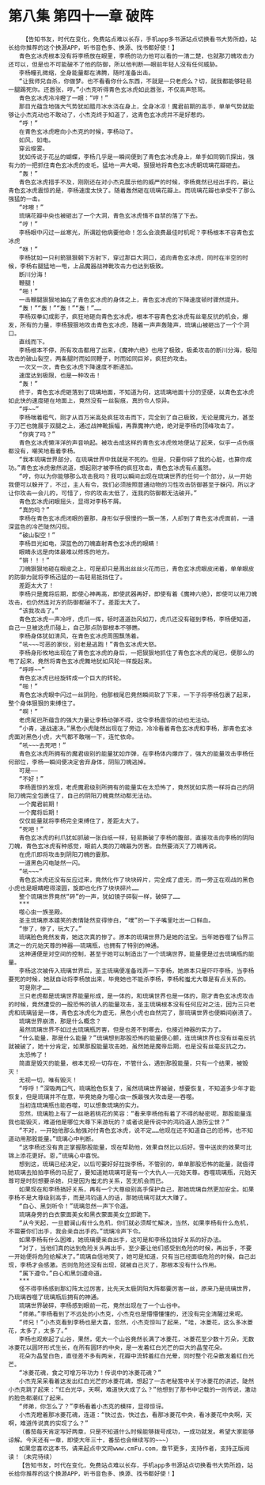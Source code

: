 # 第八集 第四十一章 破阵
        【告知书友，时代在变化，免费站点难以长存，手机app多书源站点切换看书大势所趋，站长给你推荐的这个换源APP，听书音色多、换源、找书都好使！】
       青色玄冰虎根本没有将李杨放在眼里，李杨的功力他可以看的一清二楚，也就那刀魄攻击力还可以，但是也不可能破不了他的防御，所以他判断——眼前年轻人没有任何威胁。
       李杨瞳孔微缩，全身能量都在沸腾，随时准备出击。
       “让我师兄自杀，你做梦。也不看看你什么东西，不就是一只老虎么？切，就我都能够轻易一腿踢死你。还嚣张，哼。”小杰克听得青色玄冰虎如此嚣张，不仅高声怒骂。
       青色玄冰虎冷冷瞪了一眼：“哼！”
       那目光蕴含地强大气势犹如腊月冰水浇在身上，全身冰凉！魔君前期的高手，单单气势就能够让小杰克动也不敢动了，小杰克终于知道了，这青色玄冰虎并不是好惹的。
       “呼！”
       在青色玄冰虎瞪向小杰克的时候，李杨动了。
       如风，如电。
       穿云梭雾。
       犹如传说于花丛的蝴蝶，李杨几乎是一瞬间便到了青色玄冰虎身上，单手如同钢爪探出，强有力的一把抓住青色玄冰虎的皮毛，猛地一声大喝，狠狠地将青色玄冰虎朝琉璃花瓣砸去。
       “轰！”
       青色玄冰虎措手不及，刚刚还在对小杰克展示他的威严的时候，李杨竟然已经出手的，最让青色玄冰虎震惊的是，李杨速度太快了。随着轰然砸在琉璃花瓣上。而琉璃花瓣也承受不了那么强猛的一击。
       “咔嚓！”
       琉璃花瓣中央也被砸出了一个大洞，青色玄冰虎情不自禁的落了下去。
       “哼！”
       李杨眼中闪过一丝寒光，所谓趁他病要他命！怎么会浪费最佳时机呢？李杨根本不容青色玄冰虎
       “咻！”
       李杨犹如一只利箭狠狠朝下方射下，穿过那巨大洞口，追向青色玄冰虎，同时在半空的时候，李杨右腿猛地一甩，上品魔器战神靴攻击力也达到极致。
       断川分海！
       鞭腿！
       “啪！”
       一击鞭腿狠狠地抽在了青色玄冰虎的身体之上，青色玄冰虎的下降速度顿时骤然提升。
       “轰！”“轰！”“轰！”“轰！”……
       李杨双拳幻成影子，疯狂地砸向青色玄冰虎，根本不容青色玄冰虎有丝毫反抗的机会，爆发，所有的力量，李杨狠狠地攻击青色玄冰虎，随着一声声轰隆声，琉璃山被砸出了一个个洞口。
       直线而下。
       李杨根本不停，所有攻击都用了出来，《魔神六绝》也用了极致，极柔攻击的断川分海，极阳攻击的破山裂空，两条腿时而如同鞭子，时而如同巨斧，疯狂的攻击。
       一次又一次，青色玄冰虎下降速度不断递加。
       速度达到极限，也是一种攻击！
       “轰！”
       终于，青色玄冰虎砸落到了琉璃地面，不知道为何，这琉璃地面十分的坚硬，以青色玄冰虎如此快的速度砸在地面上，竟然没有一丝裂痕，真的令人惊异。
       “呼~~”
       李杨喘着粗气，刚才从百万米高处疯狂攻击而下，完全到了自己极致，无论是魔元力，甚至于刀芒也施展于双腿之上，通过战神靴振幅，再靠魔神六绝，绝对是李杨的顶峰攻击了。
       “你爽了吗？”
       青色玄冰虎懒洋洋的声音响起。被攻击成这样的青色玄冰虎攸地便站了起来，似乎一点伤痕都没有，嘲笑地看着李杨。
       “我本琉璃世界部分，在琉璃世界中我就是不死的。但是，只要你碎了我的心脏，也算你成功。”青色玄冰虎傲然说道，想起刚才被李杨的疯狂攻击，青色玄冰虎有点羞怒。
       “哼，你以为你能够那么攻击我吗？我可以瞬间出现在琉璃世界的任何一个部分，从一开始我便可以躲开了，不过，主人有令，我们必须按照普通动物的习性攻击防御甚至于躲闪，所以才让你攻击一会儿的，可惜了，你的攻击太低了，连我的防御都无法破开。”
       青色玄冰虎闭眼摇头，显得对李杨不屑。
       “真的吗？”
       李杨在青色玄冰虎闭眼的霎那，身形似乎很慢的一飘一荡，人却到了青色玄冰虎面前，一道深蓝色的冷芒陡然闪现。
       “破山裂空！”
       李杨目光如电，深蓝色的刀魄直射青色玄冰虎的眼睛！
       眼睛永远是肉体最难以修炼的地方。
       “锵！！！”
       刀魄狠狠地砸在眼皮之上，可是却只是溅出丝丝火花而已，青色玄冰虎眼皮闭着，单单眼皮的防御力就将李杨迅猛的一击轻易抵挡住了。
       差距太大了！
       李杨只是魔将后期，即使心神再高，即使武器再好，即使有着《魔神六绝》，即使可以用刀魄攻击，也仍然连对方的防御都破不了。差距太大了。
       “该我攻击了。”
       青色玄冰虎一声冷哼，虎爪一挥，顿时道道劲风如刀，虎爪还没有碰到李杨，李杨便知道，自己一旦被这虎爪碰上，自己那点防御根本不够瞧。
       李杨身体犹如清风，在青色玄冰虎周围飘荡着。
       “吼~~~可恶的家伙，别老是逃跑！”青色玄冰虎大怒。
       李杨身形攸地出现在了青色玄冰虎的身后，一把狠狠地抓住了青色玄冰虎的尾巴，便那么的甩了起来，竟然将青色玄冰虎舞地犹如风轮一样旋起来。
       “呼呼~~”
       青色玄冰虎已经旋转成一个巨大的转轮。
       “啪！”
       青色玄冰虎眼中闪过一丝阴险，他那根尾巴竟然瞬间软了下来，一下子将李杨包裹了起来，整个身体狠狠的束缚住了。
       “啊！”
       老虎尾巴所蕴含的强大力量让李杨动弹不得，这令李杨震惊的动也无法动。
       “小青，速战速决。”黑色小虎陡然出现在了旁边，冷冷看着青色玄冰虎和李杨，那青色玄冰虎面对黑色小虎，大气都不敢喘一下，连忙依命。
       “吼~~~去死吧！”
       青色玄冰虎所拥有的魔君级别的能量犹如炸弹，在李杨体内爆炸了，强大的能量攻击李杨任何部位，李杨一瞬间便决定舍弃身体，阴阳刀魄逃掉。
       可是——
       “不好！”
       李杨震惊的发现，老虎魔君级别所拥有的能量实在太恐怖了，竟然犹如实质一样将自己的阴阳刀魄完全包裹住了，自己的阴阳刀魄竟然动都无法动。
       一个魔君前期！
       一个魔将后期！
       仅仅能量就将李杨完全束缚住了，差距太大了。
       “死吧！”
       青色玄冰虎的利爪犹如抓破一张白纸一样，轻易撕破了李杨的腹部，直接攻击向李杨的阴阳刀魄，青色玄冰虎有种感觉，眼前人类的刀魄最为厉害。自然要消灭了刀魄再说。
       在虎爪即将攻击到阴阳刀魄的霎那。
       一道黑色闪电陡然一闪。
       “吼~~~”
       青色玄冰虎还没有反应过来，竟然化作了块块碎片，完全成了虚无，而一旁正在观战的黑色小虎也是眼睛瞪得滚圆，旋即也化作了块块碎片……
       整个琉璃世界竟然“砰”的一声，犹如镜子碎裂一样，破碎了……
       ***
       噬心虫一族圣殿。
       圣主琉璃原本嬉笑的表情陡然变得惨白，“噗”的一下子嘴里吐出一口鲜血。
       “惨了，惨了，玩大了。”
       琉璃脸色竟然发青，她这次真的惨了。原本的琉璃世界乃是她的法宝。当年她吞噬了仙界三清之一的元始天尊的神器——琉璃瓶，也拥有了特别的神通。
       这神通便是对空间的控制，甚至于她可以制造出了一个琉璃世界，能量便是过去琉璃瓶的能量。
       李杨这次被传入琉璃世界后，圣主琉璃便准备戏弄一下李杨，她原本只是吓吓李杨，当李杨要死的时候，她就自动将李杨放出来，毕竟她也不能杀李杨，李杨和蚩尤大尊是有点关系的。
       可是刚才……
       三只老虎都是琉璃世界能量形成，是一体的，和琉璃世界也是一体的，刚才青色玄冰虎攻击的时候，竟然遭受的一股恐怖的骇人的能量攻击，圣主琉璃根本没有任何应对之法，因为三只老虎和琉璃皆是一体，青色玄冰虎化为虚无，黑色小虎也自然完了，那琉璃世界也便瞬间崩溃了。
       琉璃世界崩溃，那是什么概念？
       虽然琉璃世界不如过去琉璃瓶厉害，但是也差不到哪去，也接近神器的实力了。
       “什么能量，那是什么能量？”琉璃想到那股恐怖的能量便心颤，连琉璃世界也没有丝毫反抗就被破了，她十分肯定，如果那股能量攻击她，虽然她是魔帝后期，也是没有丝毫反抗之力。
       太恐怖了！
       简直是毁灭的能量，根本无视一切存在，不管什么，遇到那股能量，只有一个结果，被毁灭！
       无视一切，唯有毁灭！
       “呼呼！”深吸两口气，琉璃脸色恢复了，虽然琉璃世界被破，想要恢复，不知道多少年才能恢复，但是琉璃并不在意，毕竟她身为噬心虫一族最强大攻击是——吞噬。
       当初连琉璃瓶也能吞噬，可以想象琉璃的实力。
       忽然，琉璃脸上有了一丝艳若桃花的笑容：“看来李杨他有着了不得的秘密呢，那股能量连我也能毁灭，难道他是哪位大尊下来游玩的？或者说是传说中的鸿钧道人游历尘世？”
       “不对，一开始他那么勉强对付青色玄冰虎，说不定……他现在还不知道自己的恐怖，也不知道动用那股能量。”琉璃心中判断。
       “这李杨还没有真正掌握那股能量，现在帮助他，效果自然比以后好。雪中送炭的效果可比锦上添花更好。恩，”琉璃心中喜悦。
       想到这，琉璃已经决定，以后可要好好拉拢李杨，不管别的，单单那股恐怖的能量，就值得她琉璃去拍拍李杨的马屁了，要知道她琉璃可是有一个大仇人——元始天尊。吞噬琉璃瓶，元始天尊可是时刻想要杀她，只是因为蚩尤的关系，苦无机会而已。
       如果现在和李杨搞好关系，再有一个大尊级别高手保护自己，那她琉璃自然更加安全。如果李杨不是大尊级别高手，而是鸿钧道人的话，那她琉璃可就大大赚了。
       “白心、黑剑听令！”琉璃忽然一声下令道。
       琉璃身旁的白衣蒙面美女和黑衣蒙面美女立即跪下。
       “从今天起，一旦碧澜山有什么危机，你们就必须帮忙解决，当然，如果李杨有什么危机，不需要你们出手，我会亲自出手的。”琉璃冷声下令。
       如果李杨有什么困难，她琉璃便亲自出手，这可是和李杨拉拢好关系的好办法。
       “对了，当他们真的达到危险关头再出手，至少要让他们感受到危险的时候，再出手，不要一开始便将危险给解决了。”琉璃自信地笑了，她可是知道，只有当已经面临危险的时候，自己出现，李杨才会感激。否则危险还没有出现，就被自己灭了，那根本没有什么作用。
       “属下遵令。”白心和黑剑遵命道。
       ***
       怪不得李杨感到那幻阵太过厉害，比先天太极阴阳大阵都要厉害一丝，原来乃是琉璃世界，乃琉璃吞噬了琉璃瓶后拥有的神通。
       琉璃世界破碎，李杨感到眼前一花，竟然出现在了一个山谷中。
       “师弟。”李杨看到了不远处的小杰克，小杰克也是懵懵懂懂的，还没有完全清醒过来呢。
       “师兄！”小杰克看到李杨也是大喜，忽然，小杰克惊叫了起来，“哇，冰菱花，这么多冰菱花，太多了，太多了。”
       李杨也观察起了山谷，果然，偌大一个山谷竟然长满了冰菱花，冰菱花至少数十万朵，无数冰菱花以圆环形式生长，在所有圆环的中央，是一发着红白光芒的巨大的晶莹花朵。
       花朵为晶莹白色，直径差不多有两米，花瓣中流转着红白光晕，同时整个花朵散发着红白光芒。
       “冰菱花魂，食之可增万年功力！传说中的冰菱花魂？”
       小杰克呆呆看着这发出红白光芒的冰菱花魂，想起了一古老秘笈中关于冰菱花的讲述，陡然小杰克跳了起来：“红白光华，天啊，难道快大成了么？”他想到了那书中记载的一则传说，激动的脸色都潮红了起来。
       “师弟，你怎么了？”李杨看着小杰克的模样，显得惊讶。
       小杰克瞪着那冰菱花魂，连道：“快过去，快过去，看那冰菱花中央，看冰菱花中央啊，天啊，难道传说真的实现了么？”
       （番茄每天肯定写好两章，只是不知道什么时候能够拨号成功，一成功就发。希望大家能够谅解。今天还有一章，即使大年三十，番茄也会继续写的~~~）
       如果您喜欢这本书，请来起点中文网www.cmFu.com，章节更多，支持作者，支持正版阅读！（未完待续）
       【告知书友，时代在变化，免费站点难以长存，手机app多书源站点切换看书大势所趋，站长给你推荐的这个换源APP，听书音色多、换源、找书都好使！】